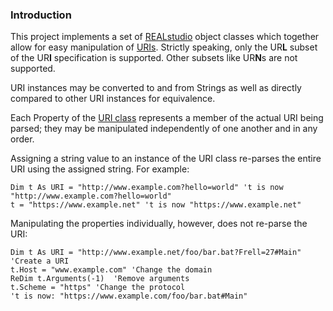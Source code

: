 ### Introduction

This project implements a set of [REALstudio](http://www.realsoftware.com/realstudio/) object classes which together allow for easy manipulation of [URIs](https://en.wikipedia.org/wiki/Uniform_resource_identifier). Strictly speaking, only the UR**L** subset of the UR**I** specification is supported. Other subsets like UR**N**s are not supported.

URI instances may be converted to and from Strings as well as directly compared to other URI instances for equivalence.

Each Property of the [URI class](https://github.com/charonn0/RB-URI/wiki/URIHelpers.URI) represents a member of the actual URI being parsed; they may be manipulated independently of one another and in any order.

Assigning a string value to an instance of the URI class re-parses the entire URI using the assigned string. For example:
```vb.net
Dim t As URI = "http://www.example.com?hello=world" 't is now "http://www.example.com?hello=world"
t = "https://www.example.net" 't is now "https://www.example.net"
```

Manipulating the properties individually, however, does not re-parse the URI:
```vb.net
Dim t As URI = "http://www.example.net/foo/bar.bat?Frell=27#Main" 'Create a URI  
t.Host = "www.example.com" 'Change the domain
ReDim t.Arguments(-1)  'Remove arguments
t.Scheme = "https" 'Change the protocol
't is now: "https://www.example.com/foo/bar.bat#Main"
```
